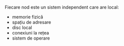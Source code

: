 Fiecare nod este un sistem independent care are local:
- memorie fizică
- spațiu de adresare
- disc local
- conexiuni la rețea
- sistem de operare